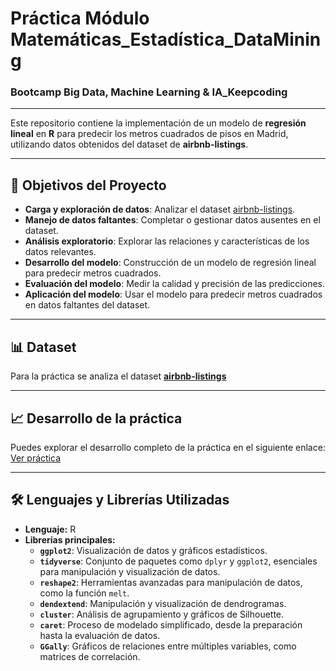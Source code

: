 # Práctica Módulo Matemáticas_Estadística_DataMining 
### Bootcamp Big Data, Machine Learning & IA_Keepcoding
___

Este repositorio contiene la implementación de un modelo de **regresión lineal** en **R** para predecir los metros cuadrados de pisos en Madrid, utilizando datos obtenidos del dataset de **airbnb-listings**.

---

## 🎯 Objetivos del Proyecto
- **Carga y exploración de datos**: Analizar el dataset [airbnb-listings](https://github.com/Leticia2512/Practica-Modulo-Matematicas_Estadistica_DataMining-Bootcamp-BD15/blob/main/airbnb-listings.zip).
- **Manejo de datos faltantes**: Completar o gestionar datos ausentes en el dataset.
- **Análisis exploratorio**: Explorar las relaciones y características de los datos relevantes.
- **Desarrollo del modelo**: Construcción de un modelo de regresión lineal para predecir metros cuadrados.
- **Evaluación del modelo**: Medir la calidad y precisión de las predicciones.
- **Aplicación del modelo**: Usar el modelo para predecir metros cuadrados en datos faltantes del dataset.

---

## 📊 Dataset
Para la práctica se analiza el dataset [**airbnb-listings**](https://github.com/Leticia2512/Practica-Modulo-Matematicas_Estadistica_DataMining-Bootcamp-BD15/blob/main/airbnb-listings.zip)

---

## 📈 Desarrollo de la práctica
Puedes explorar el desarrollo completo de la práctica en el siguiente enlace:  
[Ver práctica](https://github.com/Leticia2512/Practica-Modulo-Matematicas_Estadistica_DataMining-Bootcamp-BD15/blob/main/Pra%CC%81ctica%20Matema%CC%81ticas101_Estadi%CC%81stica_R.Studio.qmd)

___

## 🛠️ Lenguajes y Librerías Utilizadas
- **Lenguaje:** R  
- **Librerías principales:**  
  - **`ggplot2`**: Visualización de datos y gráficos estadísticos.  
  - **`tidyverse`**: Conjunto de paquetes como `dplyr` y `ggplot2`, esenciales para manipulación y visualización de datos.  
  - **`reshape2`**: Herramientas avanzadas para manipulación de datos, como la función `melt`.  
  - **`dendextend`**: Manipulación y visualización de dendrogramas.  
  - **`cluster`**: Análisis de agrupamiento y gráficos de Silhouette.  
  - **`caret`**: Proceso de modelado simplificado, desde la preparación hasta la evaluación de datos.  
  - **`GGally`**: Gráficos de relaciones entre múltiples variables, como matrices de correlación.








